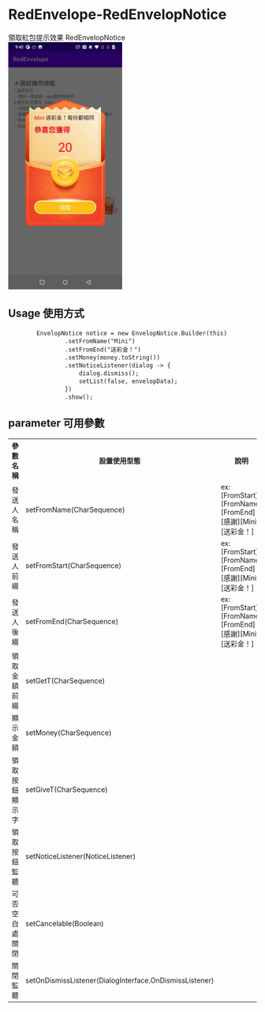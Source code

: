 # RedEnvelope-RedEnvelopNotice

領取紅包提示效果 RedEnvelopNotice <br>
<img src="./screenshots/sample-EnvelopNotice.jpg" height="500">

## Usage 使用方式

```
        EnvelopNotice notice = new EnvelopNotice.Builder(this)
                .setFromName("Mini")
                .setFromEnd("送彩金！")
                .setMoney(money.toString())
                .setNoticeListener(dialog -> {
                    dialog.dismiss();
                    setList(false, envelopData);
                })
                .show();
```

## parameter 可用參數

<table>
    <tr>
        <th>參數名稱</th>
        <th>設置使用型態</th>
        <th>說明</th>
    </tr>
    <tr>
        <td>發送人名稱</td>
        <td>setFromName(CharSequence)</td>
        <td>
            ex:<br>
            [FromStart][FromName][FromEnd]<br>
            [感謝][Mini][送彩金！]
        </td>
    </tr>
    <tr>
        <td>發送人前綴</td>
        <td>setFromStart(CharSequence)</td>
        <td>
            ex:<br>
            [FromStart][FromName][FromEnd]<br>
            [感謝][Mini][送彩金！]
        </td>
    </tr>
    <tr>
        <td>發送人後綴</td>
        <td>setFromEnd(CharSequence)</td>
        <td>
            ex:<br>
            [FromStart][FromName][FromEnd]<br>
            [感謝][Mini][送彩金！]
        </td>
    </tr>
    <tr>
        <td>領取金額前綴</td>
        <td>setGetT(CharSequence)</td>
        <td></td>
    </tr>
    <tr>
        <td>顯示金額</td>
        <td>setMoney(CharSequence)</td>
        <td></td>
    </tr>
    <tr>
        <td>領取按鈕顯示字</td>
        <td>setGiveT(CharSequence)</td>
        <td></td>
    </tr>
    <tr>
        <td>領取按鈕監聽</td>
        <td>setNoticeListener(NoticeListener)</td>
        <td></td>
    </tr>
    <tr>
        <td>可否空白處關閉</td>
        <td>setCancelable(Boolean)</td>
        <td></td>
    </tr>
    <tr>
        <td>關閉監聽</td>
        <td>setOnDismissListener(DialogInterface.OnDismissListener)</td>
        <td></td>
    </tr>
</table>
